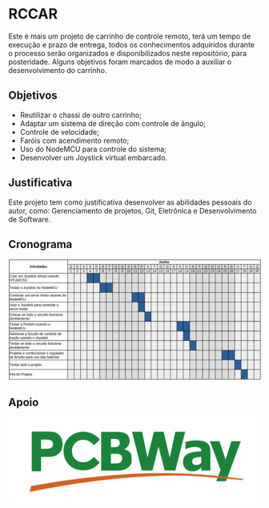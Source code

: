 # RCCAR

Este é mais um projeto de carrinho de controle remoto, terá um tempo de execução e prazo de entrega, todos os conhecimentos adquiridos durante o processo serão organizados e disponibilizados neste repositório, para posteridade. Alguns objetivos foram marcados de modo a auxiliar o desenvolvimento do carrinho.

## Objetivos

* Reutilizar o chassi de outro carrinho;
* Adaptar um sistema de direção com controle de ângulo;
* Controle de velocidade;
* Faróis com acendimento remoto;
* Uso do NodeMCU para controle do sistema;
* Desenvolver um Joystick virtual embarcado.

## Justificativa

Este projeto tem como justificativa desenvolver as abilidades pessoais do autor, como: Gerenciamento de projetos, Git, Eletrônica e Desenvolvimento de Software.

## Cronograma
![Image](./media/Cronograma.jpg)

## Apoio
[![PcbWay](./media/PCBway-logo.png)](https://pcbway.com)
